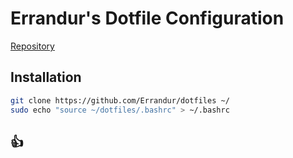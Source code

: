 # Errandur's Dotfile Configuration
[Repository](https://github.com/Errandur/dotfiles)

## Installation
```bash
git clone https://github.com/Errandur/dotfiles ~/
sudo echo "source ~/dotfiles/.bashrc" > ~/.bashrc
```
:thumbsup:
---
